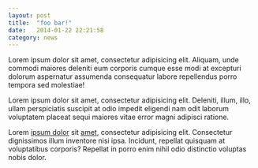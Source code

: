 ```yaml
---
layout: post
title:  "foo bar!"
date:   2014-01-22 22:21:58
category: news
---
```


Lorem ipsum dolor sit amet, consectetur adipisicing elit. Aliquam, unde commodi maiores deleniti eum corporis cumque esse modi at excepturi dolorum aspernatur assumenda consequatur labore repellendus porro tempora sed molestiae!

Lorem ipsum dolor sit amet, consectetur adipisicing elit. Deleniti, illum, illo, ullam perspiciatis suscipit at odio impedit eligendi nam odit laborum voluptatem placeat sequi maiores vitae error magni adipisci ratione.

Lorem [ipsum dolor] sit [amet], consectetur adipisicing elit. Consectetur dignissimos illum inventore nisi ipsa. Incidunt, repellat quisquam at voluptatibus corporis? Repellat in porro enim nihil odio distinctio voluptas nobis dolor.

[ipsum dolor]: http://www.grails.org
[amet]: https:www.github.com